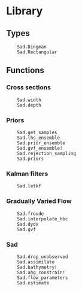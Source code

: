 # Library

## Types

```@docs
	Sad.Dingman
	Sad.Rectangular
```

## Functions

### Cross sections

```@docs
	Sad.width
	Sad.depth
```

### Priors

```@docs
	Sad.get_samples
	Sad.lhs_ensemble
	Sad.prior_ensemble
	Sad.gvf_ensemble!
	Sad.rejection_sampling
	Sad.priors
```

### Kalman filters

```@docs
	Sad.letkf
```

### Gradually Varied Flow

```@docs
	Sad.froude
	Sad.interpolate_hbc
	Sad.dydx
	Sad.gvf
```

### Sad

```@docs
	Sad.drop_unobserved
	Sad.assimilate
	Sad.bathymetry!
	Sad.ahg_constrain!
	Sad.flow_parameters
	Sad.estimate
```

